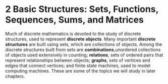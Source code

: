 # 2 Basic Structures: Sets, Functions, Sequences, Sums, and Matrices

Much of discrete mathematics is devoted to the study of discrete structures, used to represent **discrete objects**. Many important **discrete structures** are built using sets, which are collections of objects. Among the discrete structures built from sets are **combinations**,unordered collections of objects used extensively in counting; **relations**, sets of ordered pairs that represent relationships between objects; **graphs**, sets of vertices and edges that connect vertices; and finite state machines, used to model computing machines. These are some of the topics we will study in later chapters.
